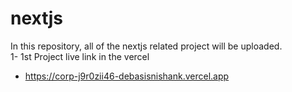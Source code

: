 # nextjs
In this repository, all of the nextjs related project will be uploaded.<br>
1- 1st Project live link in the vercel
-  https://corp-j9r0zii46-debasisnishank.vercel.app
